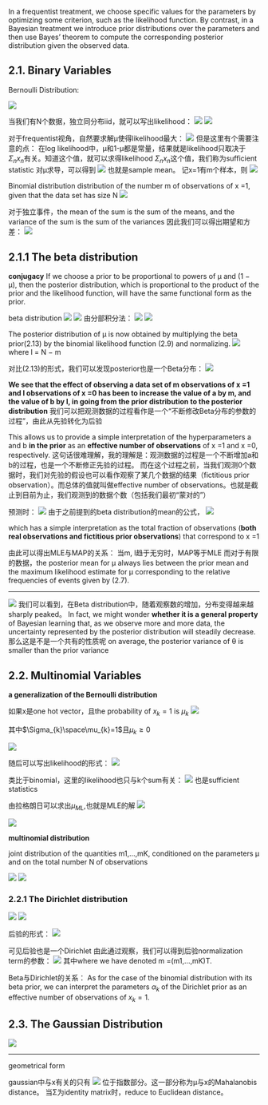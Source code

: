 In a frequentist treatment, we choose specific values for the parameters by optimizing some criterion, such as the likelihood function. 
By contrast, in a Bayesian treatment we introduce prior distributions over the parameters and then use Bayes’ theorem to compute the corresponding posterior distribution given the observed data.

## 2.1. Binary Variables

Bernoulli Distribution:

![](Pasted%20image%2020210329214620.png)

当我们有N个数据，独立同分布iid，就可以写出likelihood：
![](Pasted%20image%2020210329214934.png)
![](Pasted%20image%2020210329214943.png)

对于frequentist视角，自然要求解μ使得likelihood最大：
![](Pasted%20image%2020210329215137.png)
但是这里有个需要注意的点：
在log likelihood中，μ和1-μ都是常量，结果就是likelihood只取决于$\Sigma_{n}x_{n}$有关。知道这个值，就可以求得likelihood
$\Sigma_{n}x_{n}$这个值，我们称为sufficient statistic
对μ求导，可以得到
![](Pasted%20image%2020210330134016.png)
也就是sample mean。
记x=1有m个样本，则
![](Pasted%20image%2020210330134151.png)


Binomial distribution
distribution of the number m of observations of x =1,
given that the data set has size N
![](Pasted%20image%2020210330134527.png)

对于独立事件，the mean of the sum is the sum of the means, and the variance of the sum is the sum of the variances
因此我们可以得出期望和方差：
![](Pasted%20image%2020210330134634.png)


## 2.1.1 The beta distribution

**conjugacy**
If we choose a prior to be proportional to powers of µ and (1 − µ), then the posterior distribution, which is proportional to the product of the prior and the likelihood function, will have the same functional form as the prior.

beta distribution
![](Pasted%20image%2020210330143537.png)
![](Pasted%20image%2020210330143625.png)
由分部积分法：
![](Pasted%20image%2020210330145450.png)
![](Pasted%20image%2020210330150033.png)

The posterior distribution of µ is now obtained by multiplying the beta prior(2.13) by the binomial likelihood function (2.9) and normalizing.
![](Pasted%20image%2020210330151026.png)
where l = N − m

对比(2.13)的形式，我们可以发现posterior也是一个Beta分布：
![](Pasted%20image%2020210330151321.png)


**We see that the effect of observing a data set of m observations of x =1 and l observations of x =0 has been to increase the value of a by m, and the value of b by l, in going from the prior distribution to the posterior distribution**
我们可以把观测数据的过程看作是一个“不断修改Beta分布的参数的过程”，由此从先验转化为后验

This allows us to provide a simple interpretation of the hyperparameters a and b **in the prior** as an **effective number of observations** of x =1 and x =0, respectively.
这句话很难理解，我的理解是：观测数据的过程是一个不断增加a和b的过程，也是一个不断修正先验的过程。
而在这个过程之前，当我们观测0个数据时，我们对先验的假设也可以看作观察了某几个数据的结果（fictitious prior observation）。而总体的值就叫做effective number of observations。也就是截止到目前为止，我们观测到的数据个数（包括我们最初“蒙对的”）

预测时：
![](Pasted%20image%2020210330154351.png)
由于之前提到的beta distribution的mean的公式，
![](Pasted%20image%2020210330154605.png)

which has a simple interpretation as the total fraction of observations (**both real observations and fictitious prior observations**) that correspond to x =1

由此可以得出MLE与MAP的关系：
当m, l趋于无穷时，MAP等于MLE
而对于有限的数据，the posterior mean for µ always lies between the prior mean and the maximum likelihood estimate for µ corresponding to the relative frequencies of events given by (2.7).


***

![](Pasted%20image%2020210330160406.png)
我们可以看到，在Beta distribution中，随着观察数的增加，分布变得越来越sharply peaked。
In fact, we might wonder **whether it is a general property** of Bayesian learning that, as we observe more and more data, the uncertainty represented by the posterior distribution will steadily decrease.
那么这是不是一个共有的性质呢
on average, the posterior variance of θ is smaller than the prior variance


## 2.2. Multinomial Variables

**a generalization of the Bernoulli distribution**

如果x是one hot vector，且the probability of $x_{k} =1$ is $\mu_{k}$
![](Pasted%20image%2020210330170942.png)

其中$\Sigma_{k}\space\mu_{k}=1$且$\mu_{k}\ge0$

![](Pasted%20image%2020210330171717.png)

随后可以写出likelihood的形式：
![](Pasted%20image%2020210331144200.png)

类比于binomial，这里的likelihood也只与k个sum有关：
![](Pasted%20image%2020210331144241.png)
也是sufficient statistics

由拉格朗日可以求出$\mu_{ML}$,也就是MLE的解
![](Pasted%20image%2020210331144441.png)

![](Pasted%20image%2020210331144614.png)


**multinomial distribution**

joint distribution of the quantities m1,...,mK, conditioned on the parameters µ and on the total number N of observations


![](Pasted%20image%2020210331145031.png)
![](Pasted%20image%2020210331145038.png)

### 2.2.1 The Dirichlet distribution
![](Pasted%20image%2020210331170110.png)
![](Pasted%20image%2020210331170120.png)

后验的形式：
![](Pasted%20image%2020210331170207.png)

可见后验也是一个Dirichlet
由此通过观察，我们可以得到后验normalization term的参数：
![](Pasted%20image%2020210331170336.png)
其中where we have denoted m =(m1,...,mK)T.


Beta与Dirichlet的关系：
As for the case of the binomial distribution with its beta prior, we can interpret the parameters $\alpha_{k}$ of the Dirichlet prior as an effective number of observations of $x_{k}=1$.


## 2.3. The Gaussian Distribution

![](Pasted%20image%2020210331170733.png)


***

geometrical form

gaussian中与$\mathrm{x}$有关的只有
![](Pasted%20image%2020210331172407.png)
位于指数部分。这一部分称为μ与x的Mahalanobis distance。
当Σ为identity matrix时，reduce to Euclidean distance。


